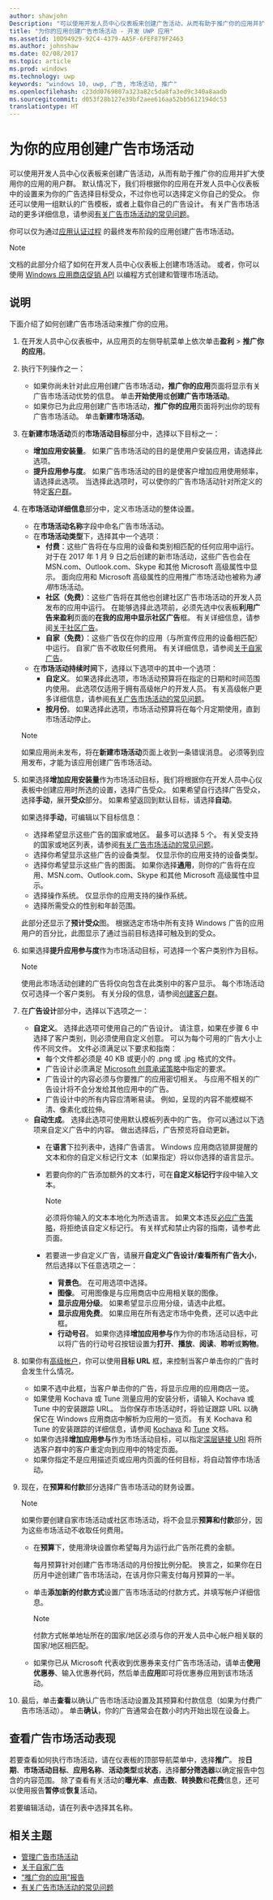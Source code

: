 ```yaml
---
author: shawjohn
Description: "可以使用开发人员中心仪表板来创建广告活动，从而有助于推广你的应用并扩大使用你的应用的用户群。"
title: "为你的应用创建广告市场活动 - 开发 UWP 应用"
ms.assetid: 10D94929-92C4-4379-AA5F-6FEF879F2463
ms.author: johnshaw
ms.date: 02/08/2017
ms.topic: article
ms.prod: windows
ms.technology: uwp
keywords: "windows 10, uwp, 广告, 市场活动, 推广"
ms.openlocfilehash: c23dd0769807a323a82c5da8fa3ed9c340a8aadb
ms.sourcegitcommit: d053f28b127e39bf2aee616aa52bb5612194dc53
translationtype: HT
---
```

# <a name="create-an-ad-campaign-for-your-app"></a>为你的应用创建广告市场活动

可以使用开发人员中心仪表板来创建广告活动，从而有助于推广你的应用并扩大使用你的应用的用户群。 默认情况下，我们将根据你的应用在开发人员中心仪表板中的设置来为你的广告选择目标受众，不过你也可以选择定义你自己的受众。 你还可以使用一组默认的广告模板，或者上载你自己的广告设计。 有关广告市场活动的更多详细信息，请参阅[有关广告市场活动的常见问题](common-questions.md)。

你可以仅为通过[应用认证过程](the-app-certification-process.md) 的最终发布阶段的应用创建广告市场活动。

> [!NOTE]
> 文档的此部分介绍了如何在开发人员中心仪表板上创建市场活动。 或者，你可以使用 [Windows 应用商店促销 API](../monetize/run-ad-campaigns-using-windows-store-services.md) 以编程方式创建和管理市场活动。

## <a name="instructions"></a>说明

下面介绍了如何创建广告市场活动来推广你的应用。

1.  在开发人员中心仪表板中，从应用页的左侧导航菜单上依次单击**盈利** &gt; **推广你的应用**。
2.  执行下列操作之一：

    -   如果你尚未针对此应用创建广告市场活动，**推广你的应用**页面将显示有关广告市场活动优势的信息。 单击**开始使用**或**创建广告市场活动**。
    -   如果你已为此应用创建广告市场活动，**推广你的应用**页面将列出你的现有广告市场活动。 单击**新建市场活动**。
3.  在**新建市场活动**页的**市场活动目标**部分中，选择以下目标之一：
    -   **增加应用安装量**。 如果广告市场活动的目的是使用户安装应用，请选择此选项。
    -   **提升应用参与度**。 如果广告市场活动的目的是使客户增加应用使用频率，请选择此选项。 当选择此选项时，可以使你的广告市场活动针对所定义的特定[客户群](create-customer-segments.md)。

4.  在**市场活动详细信息**部分中，定义市场活动的整体设置。
    -   在**市场活动名称**字段中命名广告市场活动。
    -   在**市场活动类型**下，选择其中一个选项：
        -   **付费**：这些广告将在与应用的设备和类别相匹配的任何应用中运行。 对于在 2017 年 1 月 9 日之后创建的新市场活动，这些广告也会在 MSN.com、Outlook.com、Skype 和其他 Microsoft 高级属性中显示。 面向应用和 Microsoft 高级属性的应用推广市场活动也被称为*通用*市场活动。
        -   **社区（免费）**：这些广告将在其他也创建社区广告市场活动的开发人员发布的应用中运行。 在能够选择此选项前，必须先选中仪表板**利用广告来盈利**页面的**在我的应用中显示社区广告**框。 有关详细信息，请参阅[关于社区广告](about-community-ads.md)。
        -   **自家（免费）**：这些广告仅在你的应用（与所宣传应用的设备相匹配）中运行。 自家广告不收取任何费用。 有关详细信息，请参阅[关于自家广告](about-house-ads.md)。
    -   在**市场活动持续时间**下，选择以下选项中的其中一个选项：
        - **自定义**。 如果选择此选项，市场活动预算将在指定的日期和时间范围内使用。 此选项仅适用于拥有高级帐户的开发人员。 有关高级帐户更多详细信息，请参阅[有关广告市场活动的常见问题](common-questions.md#how-can-i-increase-the-maximum-monthly-budget-amount-allowed-for-my-ad-campaign)。
        - **按月份**。 如果选择此选项，市场活动预算将在每个月定期使用，直到市场活动停止。

    > [!NOTE]
    > 如果应用尚未发布，将在**新建市场活动**页面上收到一条错误消息。 必须等到应用发布，才能为该应用创建广告市场活动。

5.  如果选择**增加应用安装量**作为市场活动目标，我们将根据你在开发人员中心仪表板中创建应用时所选的设置，选择广告受众。 如果希望自行选择广告受众，选择**手动**，展开**受众**部分。 如果希望返回到默认目标，请选择**自动**。

    如果选择**手动**，可编辑以下目标信息：

    -   选择希望显示这些广告的国家或地区。 最多可以选择 5 个。 有关受支持的国家或地区列表，请参阅[有关广告市场活动的常见问题](common-questions.md#where-will-my-ad-appear)。
    -   选择你希望显示这些广告的设备类型。 仅显示你的应用支持的设备类型。
    -   选择你希望显示这些广告的图面。 如果你选择**通用**，则你的广告将在应用、MSN.com、Outlook.com、Skype 和其他 Microsoft 高级属性中显示。
    -   选择操作系统。 仅显示你的应用支持的操作系统。
    -   选择所需受众的性别和年龄范围。

    此部分还显示了**预计受众**图。 根据选定市场中所有支持 Windows 广告的应用用户的百分比，此图显示了通过当前目标选择可触及到的受众。

6.  如果选择**提升应用参与度**作为市场活动目标，可选择一个客户类别作为目标。

    > [!NOTE]
    > 使用此市场活动创建的广告将仅向包含在此类别中的客户显示。 每个市场活动仅可选择一个客户类别。 有关分段的信息，请参阅[创建客户群](create-customer-segments.md)。

7.  在**广告设计**部分中，选择以下选项之一：
    -   **自定义**。 选择此选项可使用自己的广告设计。 请注意，如果在步骤 6 中选择了客户类别，则必须使用自定义创意。 可以为每个可用的广告大小上传不同文件。 文件必须满足以下要求和指南：
        -   每个文件都必须是 40 KB 或更小的 .png 或 .jpg 格式的文件。
        -   广告设计必须满足 [Microsoft 创意承诺策略](http://go.microsoft.com/fwlink?LinkId=532595)中指定的要求。
        -   广告设计的内容必须与你要推广的应用密切相关。 与应用不相关的广告设计将不会分发给其他应用中的广告。
        -   广告设计中的所有内容应清晰易读。 例如，呈现的内容不能模糊不清、像素化或拉伸。
    -   **自动生成**。 选择此选项可使用默认模板列表中的广告。 你可以通过以下选项来自定义广告中的内容。 做出选择后，广告预览将自动更新。
        -   在**语言**下拉列表中，选择广告语言。 Windows 应用商店锁屏提醒的文本和你的自定义标记行文本（如果指定）将以你选择的语言显示。
        -   若要向你的广告添加额外的文本行，可在**自定义标记行**字段中输入文本。
            > [!NOTE]
            > 必须将你输入的文本本地化为所选语言。 如果文本违反[必应广告策略](http://go.microsoft.com/fwlink?LinkId=398341)，将拒绝该自定义标记行。 有关样式和禁止内容的指南，请参考此页面。

        -   若要进一步自定义广告，请展开**自定义广告设计/查看所有广告大小**，然后选择以下任意选项之一：
            - **背景色**。 在可用选项中选择。
            - **图像**。 可用图像是与应用商店中应用相关联的图像。
            - **显示应用分级**。 如果希望显示应用分级，请选中此框。
            - **显示应用免费**。 如果应用在所有选定市场中免费，还可以选中此框。
            - **行动号召**。 如果你选择**增加应用参与**作为你的市场活动目标，可以将广告的行动号召按钮设置为**打开**、**播放**、**阅读**、**聆听**或**购物**。  

8.  如果你有[高级帐户](common-questions.md#how-can-i-increase-the-maximum-monthly-budget-amount-allowed-for-my-ad-campaign)，你可以使用**目标 URL** 框，来控制当客户单击你的广告时会发生什么情况。
    - 如果不选中此框，当客户单击你的广告，将显示应用的应用商店一览。
    - 如果使用 Kochava 或 Tune 测量应用的安装分析，请输入 Kochava 或 Tune 中的安装跟踪 URL。 当你保存市场活动时，将验证跟踪 URL 以确保它在 Windows 应用商店中解析为应用的一览页。 有关 Kochava 和 Tune 的安装跟踪的详细信息，请参阅 [Kochava](http://support.kochava.com/) 和 [Tune](https://help.tune.com/) 文档。
    - 如果你选择**增加应用参与**作为市场活动目标，可以指定[深层链接 URI](../launch-resume/handle-uri-activation.md) 将所选客户群中的客户重定向到应用中的特定页面。
    - 如果你指定不是应用描述页或应用内页面的任何目标，将自动暂停市场活动。

9.  现在，在**预算和付款**部分选择广告市场活动的财务设置。
    > [!NOTE]
    > 如果你要创建自家市场活动或社区市场活动，将不会显示**预算和付款**部分，因为这些市场活动不收取任何费用。

    -   在**预算**下，使用滑块设置你希望每月为运行此广告所花费的金额。

        每月预算针对创建广告市场活动的月份按比例分配。 换言之，如果你在日历月中途创建广告市场活动，在该月你只需支付每月预算的一半。

    -   单击**添加新的付款方式**设置广告市场活动的付款方式，并填写帐户详细信息。
        > [!NOTE]
        > 付款方式帐单地址所在的国家/地区必须与你的开发人员中心帐户相关联的国家/地区相匹配。
    -   如果你已从 Microsoft 代表收到优惠券来支付广告市场活动，请单击**使用优惠券**、输入优惠券代码，然后单击**应用**即可将优惠券应用到该市场活动。

10.  最后，单击**查看**以确认广告市场活动设置及其预算和付款信息（如果为付费广告市场活动）。 单击**确认**，你的广告通常会在数小时内开始出现在设备上。

## <a name="review-ad-campaign-performance"></a>查看广告市场活动表现

若要查看如何执行市场活动，请在仪表板的顶部导航菜单中，选择**推广**。 按**日期**、**市场活动目标**、**应用名称**、**活动类型**或**状态**，选择**部分筛选器**以确定报告中包含的内容范围。 除了查看有关活动的**曝光率**、**点击数**、**转换数**和**花费**信息，还可以使用报告**暂停**或**恢复**活动。

若要编辑活动，请在列表中选择其名称。

## <a name="related-topics"></a>相关主题

* [管理广告市场活动](managing-your-ad-campaign.md)
* [关于自家广告](about-house-ads.md)
* [“推广你的应用”报告](promote-your-app-report.md)
* [有关广告市场活动的常见问题](common-questions.md)
